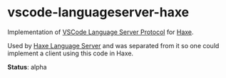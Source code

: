 # vscode-languageserver-haxe

Implementation of [VSCode Language Server Protocol](https://github.com/Microsoft/vscode-languageserver-protocol) for [Haxe](http://haxe.org/).

Used by [Haxe Language Server](https://github.com/vshaxe/haxe-languageserver) and was separated from it so one could implement a client
using this code in Haxe.

**Status**: alpha
